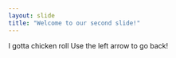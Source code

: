 ```yaml
---
layout: slide
title: "Welcome to our second slide!"
---
```

I gotta chicken roll
Use the left arrow to go back!
